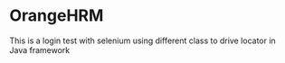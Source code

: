 # OrangeHRM
This is a login test with selenium using different class to drive locator in Java framework

